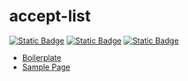 # accept-list

[![Static Badge](https://img.shields.io/badge/GitHub%20Repo-6e5494)](https://github.com/JamesRobertHugginsNgo/accept-list)
[![Static Badge](https://img.shields.io/badge/GitHub%20Page-4078c0)](https://jamesroberthugginsngo.github.io/accept-list/)
[![Static Badge](https://img.shields.io/badge/Tag-2.0.1-6cc644)](https://github.com/JamesRobertHugginsNgo/accept-list/tree/2.0.1)

- [Boilerplate](./src/index.js)
- [Sample Page](./sample/sample.html)
